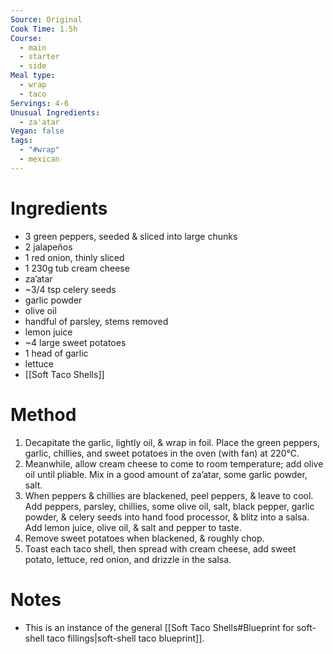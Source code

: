 ```yaml
---
Source: Original
Cook Time: 1.5h
Course:
  - main
  - starter
  - side
Meal type:
  - wrap
  - taco
Servings: 4-6
Unusual Ingredients:
  - za'atar
Vegan: false
tags:
  - "#wrap"
  - mexican
---
```

# Ingredients

- 3 green peppers, seeded & sliced into large chunks
- 2 jalapeños
- 1 red onion, thinly sliced
- 1 230g tub cream cheese
- za’atar
- ~3/4 tsp celery seeds
- garlic powder
- olive oil
- handful of parsley, stems removed
- lemon juice
- ~4 large sweet potatoes
- 1 head of garlic
- lettuce
- [[Soft Taco Shells]]

# Method

1. Decapitate the garlic, lightly oil, & wrap in foil. Place the green peppers, garlic, chillies, and sweet potatoes in the oven (with fan) at 220°C.
2. Meanwhile, allow cream cheese to come to room temperature; add olive oil until pliable. Mix in a good amount of za’atar, some garlic powder, salt.
3. When peppers & chillies are blackened, peel peppers, & leave to cool. Add peppers, parsley, chillies, some olive oil, salt, black pepper, garlic powder, & celery seeds into hand food processor, & blitz into a salsa. Add lemon juice, olive oil, & salt and pepper to taste.
4. Remove sweet potatoes when blackened, & roughly chop.
5. Toast each taco shell, then spread with cream cheese, add sweet potato, lettuce, red onion, and drizzle in the salsa.

# Notes

- This is an instance of the general [[Soft Taco Shells#Blueprint for soft-shell taco fillings|soft-shell taco blueprint]].